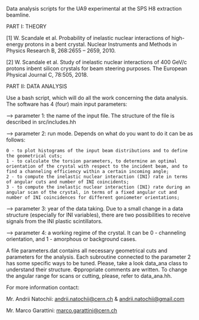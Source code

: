 Data analysis scripts for the UA9 experimental at the SPS H8 extraction beamline.

PART I: THEORY

[1] W. Scandale et al. Probability of inelastic nuclear interactions of high-energy protons in a bent crystal.
Nuclear Instruments and Methods in Physics Research B, 268:2655 – 2659, 2010.

[2] W. Scandale et al. Study of inelastic nuclear interactions of 400 GeV/c protons inbent silicon crystals for beam steering purposes.
The European Physical Journal C, 78:505, 2018.

PART II: DATA ANALYSIS

Use a bash script, which will do all the work concerning the data analysis. The software has 4 (four) main input parameters:

--> parameter 1: the name of the input file. The structure of the file is described in src/includes.hh

--> parameter 2: run mode. Depends on what do you want to do it can be as follows:

    0 - to plot histograms of the input beam distributions and to define the geometrical cuts;
    1 - to calculate the torsion parameters, to determine an optimal orientation of the crystal with respect to the incident beam, and to find a channeling efficiency within a certain incoming angle;
    2 - to compute the inelastic nuclear interaction (INI) rate in terms of angular cuts and number of INI coincidents;
    3 - to compute the inelastic nuclear interaction (INI) rate during an angular scan of the crystal, in terms of a fixed angular cut and number of INI coincidences for different goniometer orientations;

--> parameter 3: year of the data taking. Due to a small change in a data structure (especially for INI variables), there are two possibilities to receive signals from the INI plastic scintillators.

--> parameter 4: a working regime of the crystal. It can be 0 - channeling orientation, and 1 - amorphous or background cases.

A file parameters.dat contains all necessary geometrical cuts and parameters for the analysis.
Each subroutine connected to the parameter 2 has some specific ways to be tuned. Please, take a look data_ana class to understand their structure.
Фppropriate comments are written. To change the angular range for scans or cutting, please, refer to data_ana.hh.

For more information contact:

Mr. Andrii Natochii:    andrii.natochii@cern.ch & andrii.natochii@gmail.com

Mr. Marco Garattini:    marco.garattini@cern.ch
